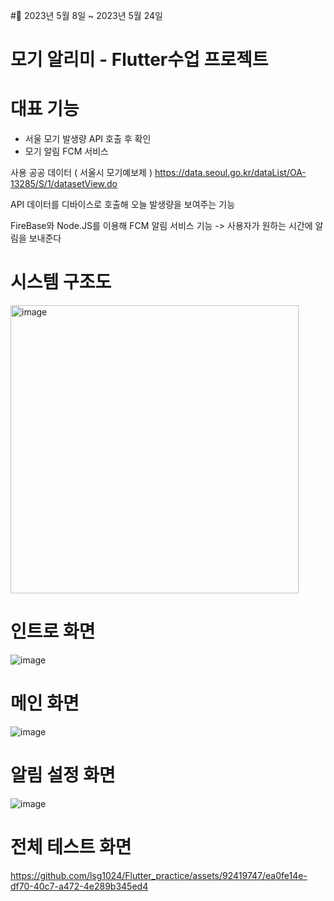 #📆 2023년 5월 8일 ~ 2023년 5월 24일

# 모기 알리미 - Flutter수업 프로젝트

# 대표 기능
  - 서울 모기 발생량 API 호출 후 확인
  - 모기 알림 FCM 서비스

사용 공공 데이터 ( 서울시 모기예보제 ) https://data.seoul.go.kr/dataList/OA-13285/S/1/datasetView.do

API 데이터를 디바이스로 호출해 오늘 발생량을 보여주는 기능

FireBase와 Node.JS를 이용해 FCM 알림 서비스 기능 -> 사용자가 원하는 시간에 알림을 보내준다

# 시스템 구조도
<img width="461" alt="image" src="https://github.com/lsg1024/Flutter_practice/assets/92419747/117f605b-6b94-4c47-97e9-0f89e972eb51">

# 인트로 화면
![image](https://github.com/lsg1024/Flutter_practice/assets/92419747/a6e52f1c-2bb5-4298-9c7f-2f6081dcd9c8)
# 메인 화면
![image](https://github.com/lsg1024/Flutter_practice/assets/92419747/8b11004c-2b57-4648-9899-a36a170bf903)
# 알림 설정 화면
![image](https://github.com/lsg1024/Flutter_practice/assets/92419747/d9403e3e-70a9-4ec1-888d-a5c6d02e758e)
# 전체 테스트 화면
https://github.com/lsg1024/Flutter_practice/assets/92419747/ea0fe14e-df70-40c7-a472-4e289b345ed4

